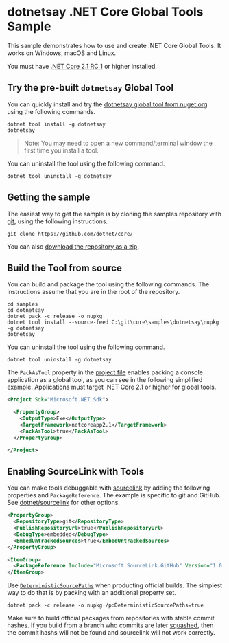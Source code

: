 # dotnetsay .NET Core Global Tools Sample

This sample demonstrates how to use and create .NET Core Global Tools. It works on Windows, macOS and Linux.

You must have [.NET Core 2.1 RC 1](https://blogs.msdn.microsoft.com/dotnet/2018/05/07/announcing-net-core-2-1-rc-1/) or higher installed.

## Try the pre-built `dotnetsay` Global Tool

You can quickly install and try the [dotnetsay global tool from nuget.org](https://www.nuget.org/packages/dotnetsay/) using the following commands.

```console
dotnet tool install -g dotnetsay
dotnetsay
```

> Note: You may need to open a new command/terminal window the first time you install a tool.

You can uninstall the tool using the following command.

```console
dotnet tool uninstall -g dotnetsay
```

## Getting the sample

The easiest way to get the sample is by cloning the samples repository with [git](https://git-scm.com/downloads), using the following instructions.

```console
git clone https://github.com/dotnet/core/
```

You can also [download the repository as a zip](https://github.com/dotnet/core/archive/master.zip).

## Build the Tool from source

You can build and package the tool using the following commands. The instructions assume that you are in the root of the repository.

```console
cd samples
cd dotnetsay
dotnet pack -c release -o nupkg
dotnet tool install --source-feed C:\git\core\samples\dotnetsay\nupkg -g dotnetsay
dotnetsay
```

You can uninstall the tool using the following command.

```console
dotnet tool uninstall -g dotnetsay
```

The `PackAsTool` property in the [project file](dotnetsay.csproj) enables packing a console application as a global tool, as you can see in the following simplified example. Applications must target .NET Core 2.1 or higher for global tools.

```xml
<Project Sdk="Microsoft.NET.Sdk">

  <PropertyGroup>
    <OutputType>Exe</OutputType>
    <TargetFramework>netcoreapp2.1</TargetFramework>
    <PackAsTool>true</PackAsTool>
  </PropertyGroup>

</Project>
```

## Enabling SourceLink with Tools

You can make tools debuggable with [sourcelink](https://github.com/dotnet/sourcelink) by adding the following properties and `PackageReference`. The example is specific to git and GitHub. See [dotnet/sourcelink](https://github.com/dotnet/sourcelink) for other options.

```xml
<PropertyGroup>
  <RepositoryType>git</RepositoryType>
  <PublishRepositoryUrl>true</PublishRepositoryUrl>
  <DebugType>embedded</DebugType>
  <EmbedUntrackedSources>true</EmbedUntrackedSources>
</PropertyGroup>

<ItemGroup>
  <PackageReference Include="Microsoft.SourceLink.GitHub" Version="1.0.0-beta-62905-03" PrivateAssets="All"/>
</ItemGroup>
```

Use [`DeterministicSourcePaths`](https://github.com/dotnet/sourcelink/blob/master/docs/README.md#deterministicsourcepaths) when producting official builds. The simplest way to do that is by packing with an additional property set.

```console
dotnet pack -c release -o nupkg /p:DeterministicSourcePaths=true
```

Make sure to build official packages from repositories with stable commit hashes. If you build from a branch who commits are later [squashed](https://help.github.com/articles/about-pull-request-merges/), then the commit hashs will not be found and sourcelink will not work correctly.